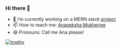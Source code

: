 ### Hi there 👋

- 🔭 I’m currently working on a MERN stack [project](https://github.com/anapeksha/mern-full-stack)
- 📫 How to reach me: [Anapeksha Mukherjee](mailto:anapeksha.mukherjee@gmail.com)
- 😄 Pronouns: Call me Ana please!

[![trophy](https://github-profile-trophy.vercel.app/?username=anapeksha&theme=dracula)](https://github.com/ryo-ma/github-profile-trophy)

